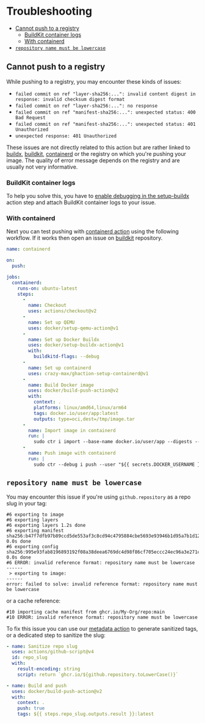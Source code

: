 # Troubleshooting

* [Cannot push to a registry](#cannot-push-to-a-registry)
  * [BuildKit container logs](#buildkit-container-logs)
  * [With containerd](#with-containerd)
* [`repository name must be lowercase`](#repository-name-must-be-lowercase)

## Cannot push to a registry

While pushing to a registry, you may encounter these kinds of issues:

* `failed commit on ref "layer-sha256:...": invalid content digest in response: invalid checksum digest format`
* `failed commit on ref "layer-sha256:...": no response`
* `failed commit on ref "manifest-sha256:...": unexpected status: 400 Bad Request`
* `failed commit on ref "manifest-sha256:...": unexpected status: 401 Unauthorized`
* `unexpected response: 401 Unauthorized`

These issues are not directly related to this action but are rather linked to
[buildx](https://github.com/docker/buildx), [buildkit](https://github.com/moby/buildkit),
[containerd](https://github.com/containerd/containerd) or the registry on which
you're pushing your image. The quality of error message depends on the registry
and are usually not very informative.

### BuildKit container logs

To help you solve this, you have to [enable debugging in the setup-buildx](https://github.com/docker/setup-buildx-action#buildkit-container-logs)
action step and attach BuildKit container logs to your issue.

### With containerd

Next you can test pushing with [containerd action](https://github.com/crazy-max/ghaction-setup-containerd)
using the following workflow. If it works then open an issue on [buildkit](https://github.com/moby/buildkit)
repository.

```yaml
name: containerd

on:
  push:

jobs:
  containerd:
    runs-on: ubuntu-latest
    steps:
      -
        name: Checkout
        uses: actions/checkout@v2
      -
        name: Set up QEMU
        uses: docker/setup-qemu-action@v1
      -
        name: Set up Docker Buildx
        uses: docker/setup-buildx-action@v1
        with:
          buildkitd-flags: --debug
      -
        name: Set up containerd
        uses: crazy-max/ghaction-setup-containerd@v1
      -
        name: Build Docker image
        uses: docker/build-push-action@v2
        with:
          context: .
          platforms: linux/amd64,linux/arm64
          tags: docker.io/user/app:latest
          outputs: type=oci,dest=/tmp/image.tar
      -
        name: Import image in containerd
        run: |
          sudo ctr i import --base-name docker.io/user/app --digests --all-platforms /tmp/image.tar
      -
        name: Push image with containerd
        run: |
          sudo ctr --debug i push --user "${{ secrets.DOCKER_USERNAME }}:${{ secrets.DOCKER_PASSWORD }}" docker.io/user/app:latest
```

## `repository name must be lowercase`

You may encounter this issue if you're using `github.repository` as a repo slug
in your tag:

```
#6 exporting to image
#6 exporting layers
#6 exporting layers 1.2s done
#6 exporting manifest sha256:b47f7dfb97b89ccd5de553af3c8cd94c4795884cbe5693e93946b1d95a7b1d12 0.0s done
#6 exporting config sha256:995e93fab8196893192f08a38deea6769dc4d98f86cf705eccc24ec96a3e271c 0.0s done
#6 ERROR: invalid reference format: repository name must be lowercase
------
 > exporting to image:
------
error: failed to solve: invalid reference format: repository name must be lowercase
```

or a cache reference:

```
#10 importing cache manifest from ghcr.io/My-Org/repo:main
#10 ERROR: invalid reference format: repository name must be lowercase
```

To fix this issue you can use our [metadata action](https://github.com/docker/metadata-action)
to generate sanitized tags, or a dedicated step to sanitize the slug:

```yaml
- name: Sanitize repo slug
  uses: actions/github-script@v4
  id: repo_slug
  with:
    result-encoding: string
    script: return `ghcr.io/${github.repository.toLowerCase()}`

- name: Build and push
  uses: docker/build-push-action@v2
  with:
    context: .
    push: true
    tags: ${{ steps.repo_slug.outputs.result }}:latest
```
